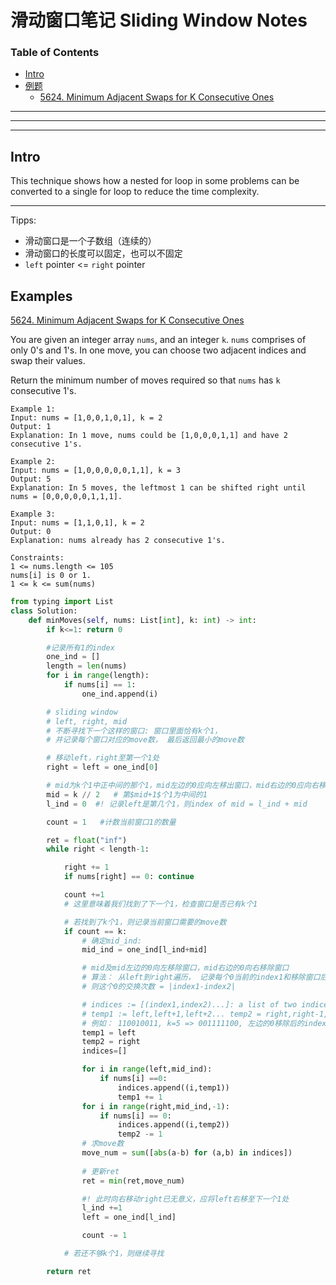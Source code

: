 # 滑动窗口笔记 Sliding Window Notes

### Table of Contents

- [Intro](#intro)
- [例题](#Examples)
  - [5624. Minimum Adjacent Swaps for K Consecutive Ones](#exa1)

---

---

---

## Intro

This technique shows how a nested for loop in some problems can be converted to a single for loop to reduce the time complexity.

------

Tipps:

- 滑动窗口是一个子数组（连续的）
- 滑动窗口的长度可以固定，也可以不固定
- `left` pointer <= `right` pointer



## Examples

<a id ="exa1" href ="https://leetcode-cn.com/problems/minimum-adjacent-swaps-for-k-consecutive-ones/">5624. Minimum Adjacent Swaps for K Consecutive Ones</a>

You are given an integer array `nums`, and an integer `k`. `nums` comprises of only 0's and 1's. In one move, you can choose two adjacent indices and swap their values.

Return the minimum number of moves required so that `nums` has `k` consecutive 1's.

``` 
Example 1:
Input: nums = [1,0,0,1,0,1], k = 2
Output: 1
Explanation: In 1 move, nums could be [1,0,0,0,1,1] and have 2 consecutive 1's.

Example 2:
Input: nums = [1,0,0,0,0,0,1,1], k = 3
Output: 5
Explanation: In 5 moves, the leftmost 1 can be shifted right until nums = [0,0,0,0,0,1,1,1].

Example 3:
Input: nums = [1,1,0,1], k = 2
Output: 0
Explanation: nums already has 2 consecutive 1's.

Constraints:
1 <= nums.length <= 105
nums[i] is 0 or 1.
1 <= k <= sum(nums)
```

```python
from typing import List
class Solution:
    def minMoves(self, nums: List[int], k: int) -> int:
        if k<=1: return 0

        #记录所有1的index
        one_ind = []
        length = len(nums)
        for i in range(length):
            if nums[i] == 1:
                one_ind.append(i)

        # sliding window
        # left, right, mid
        # 不断寻找下一个这样的窗口: 窗口里面恰有k个1，
        # 并记录每个窗口对应的move数， 最后返回最小的move数

        # 移动left，right至第一个1处
        right = left = one_ind[0]

        # mid为k个1中正中间的那个1，mid左边的0应向左移出窗口，mid右边的0应向右移出窗口
        mid = k // 2   # 第$mid+1$个1为中间的1
        l_ind = 0  #! 记录left是第几个1，则index of mid = l_ind + mid 

        count = 1   #计数当前窗口1的数量

        ret = float("inf")
        while right < length-1:

            right += 1
            if nums[right] == 0: continue

            count +=1
            # 这里意味着我们找到了下一个1，检查窗口是否已有k个1

            # 若找到了k个1，则记录当前窗口需要的move数
            if count == k:
                # 确定mid_ind:
                mid_ind = one_ind[l_ind+mid]

                # mid及mid左边的0向左移除窗口，mid右边的0向右移除窗口
                # 算法： 从left到right遍历， 记录每个0当前的index1和移除窗口后的index2，
                # 则这个0的交换次数 = |index1-index2|

                # indices := [(index1,index2)...]: a list of two indices of each 0
                # temp1 := left,left+1,left+2... temp2 = right,right-1,right-2
                # 例如： 110010011, k=5 => 001111100, 左边的0移除后的index为0,1;右边的为7,8
                temp1 = left
                temp2 = right
                indices=[]

                for i in range(left,mid_ind):
                    if nums[i] ==0:
                        indices.append((i,temp1))
                        temp1 += 1
                for i in range(right,mid_ind,-1):
                    if nums[i] == 0:
                        indices.append((i,temp2))
                        temp2 -= 1
                # 求move数
                move_num = sum([abs(a-b) for (a,b) in indices])
                
                # 更新ret
                ret = min(ret,move_num)

                #! 此时向右移动right已无意义，应将left右移至下一个1处
                l_ind +=1
                left = one_ind[l_ind]

                count -= 1

            # 若还不够k个1，则继续寻找

        return ret
```


